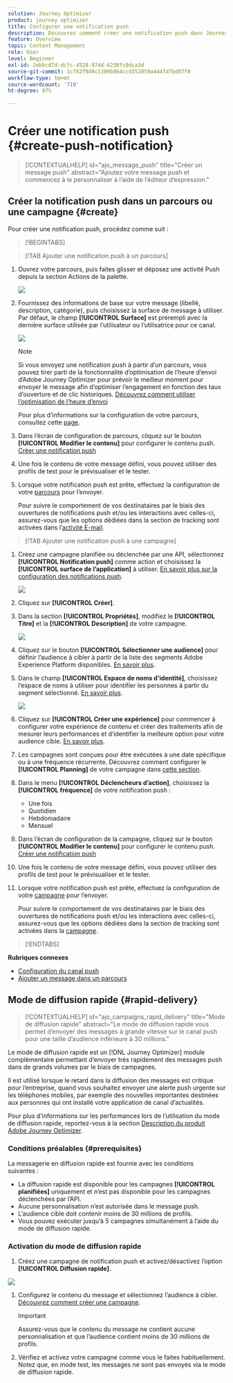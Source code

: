 ```yaml
---
solution: Journey Optimizer
product: journey optimizer
title: Configurer une notification push
description: Découvrez comment créer une notification push dans Journey Optimizer
feature: Overview
topic: Content Management
role: User
level: Beginner
exl-id: 2ebbcd7d-dcfc-4528-974d-6230fc0dca3d
source-git-commit: 1cf62f949c1309b864ccd352059a444fd7bd07f0
workflow-type: tm+mt
source-wordcount: '719'
ht-degree: 97%

---
```


# Créer une notification push {#create-push-notification}

>[!CONTEXTUALHELP]
>id="ajo_message_push"
>title="Créer un message push"
>abstract="Ajoutez votre message push et commencez à le personnaliser à l’aide de l’éditeur d’expression."

## Créer la notification push dans un parcours ou une campagne {#create}

Pour créer une notification push, procédez comme suit :

>[!BEGINTABS]

>[!TAB Ajouter une notification push à un parcours]

1. Ouvrez votre parcours, puis faites glisser et déposez une activité Push depuis la section Actions de la palette.

   ![](assets/push_create_1.png)

1. Fournissez des informations de base sur votre message (libellé, description, catégorie), puis choisissez la surface de message à utiliser. Par défaut, le champ **[!UICONTROL Surface]** est prérempli avec la dernière surface utilisée par l’utilisateur ou l’utilisatrice pour ce canal.

   ![](assets/push_create_2.png)

   >[!NOTE]
   >
   >Si vous envoyez une notification push à partir d’un parcours, vous pouvez tirer parti de la fonctionnalité d’optimisation de l’heure d’envoi d’Adobe Journey Optimizer pour prévoir le meilleur moment pour envoyer le message afin d’optimiser l’engagement en fonction des taux d’ouverture et de clic historiques. [Découvrez comment utiliser l’optimisation de l’heure d’envoi](../building-journeys/journeys-message.md#send-time-optimization)

   Pour plus d’informations sur la configuration de votre parcours, consultez cette [page](../building-journeys/journey-gs.md).

1. Dans l’écran de configuration de parcours, cliquez sur le bouton **[!UICONTROL Modifier le contenu]** pour configurer le contenu push. [Créer une notification push](design-push.md)

1. Une fois le contenu de votre message défini, vous pouvez utiliser des profils de test pour le prévisualiser et le tester.

1. Lorsque votre notification push est prête, effectuez la configuration de votre [parcours](../building-journeys/journey-gs.md) pour l’envoyer.

   Pour suivre le comportement de vos destinataires par le biais des ouvertures de notifications push et/ou les interactions avec celles-ci, assurez-vous que les options dédiées dans la section de tracking sont activées dans l’[activité E-mail](../building-journeys/journeys-message.md).

>[!TAB Ajouter une notification push à une campagne]

1. Créez une campagne planifiée ou déclenchée par une API, sélectionnez **[!UICONTROL Notification push]** comme action et choisissez la **[!UICONTROL surface de l’application]** à utiliser. [En savoir plus sur la configuration des notifications push](push-configuration.md).

   ![](assets/push_create_3.png)

1. Cliquez sur **[!UICONTROL Créer]**.

1. Dans la section **[!UICONTROL Propriétés]**, modifiez le **[!UICONTROL Titre]** et la **[!UICONTROL Description]** de votre campagne.

   ![](assets/push_create_4.png)

1. Cliquez sur le bouton **[!UICONTROL Sélectionner une audience]** pour définir l’audience à cibler à partir de la liste des segments Adobe Experience Platform disponibles. [En savoir plus](../segment/about-segments.md).

1. Dans le champ **[!UICONTROL Espace de noms d’identité]**, choisissez l’espace de noms à utiliser pour identifier les personnes à partir du segment sélectionné. [En savoir plus](../event/about-creating.md#select-the-namespace).

   ![](assets/push_create_5.png)

1. Cliquez sur **[!UICONTROL Créer une expérience]** pour commencer à configurer votre expérience de contenu et créer des traitements afin de mesurer leurs performances et d’identifier la meilleure option pour votre audience cible. [En savoir plus](../campaigns/content-experiment.md).

1. Les campagnes sont conçues pour être exécutées à une date spécifique ou à une fréquence récurrente. Découvrez comment configurer le **[!UICONTROL Planning]** de votre campagne dans [cette section](../campaigns/create-campaign.md#schedule).

1. Dans le menu **[!UICONTROL Déclencheurs d’action]**, choisissez la **[!UICONTROL fréquence]** de votre notification push :

   * Une fois
   * Quotidien
   * Hebdomadaire
   * Mensuel

1. Dans l’écran de configuration de la campagne, cliquez sur le bouton **[!UICONTROL Modifier le contenu]** pour configurer le contenu push. [Créer une notification push](design-push.md)

1. Une fois le contenu de votre message défini, vous pouvez utiliser des profils de test pour le prévisualiser et le tester.

1. Lorsque votre notification push est prête, effectuez la configuration de votre [campagne](../campaigns/create-campaign.md) pour l’envoyer.

   Pour suivre le comportement de vos destinataires par le biais des ouvertures de notifications push et/ou les interactions avec celles-ci, assurez-vous que les options dédiées dans la section de tracking sont activées dans la [campagne](../campaigns/create-campaign.md).

>[!ENDTABS]

**Rubriques connexes**

* [Configuration du canal push](push-gs.md)
* [Ajouter un message dans un parcours](../building-journeys/journeys-message.md)

## Mode de diffusion rapide {#rapid-delivery}

>[!CONTEXTUALHELP]
>id="ajo_campaigns_rapid_delivery"
>title="Mode de diffusion rapide"
>abstract="Le mode de diffusion rapide vous permet d’envoyer des messages à grande vitesse sur le canal push pour une taille d’audience inférieure à 30 millions."

Le mode de diffusion rapide est un [!DNL Journey Optimizer] module complémentaire permettant d’envoyer très rapidement des messages push dans de grands volumes par le biais de campagnes.

Il est utilisé lorsque le retard dans la diffusion des messages est critique pour l’entreprise, quand vous souhaitez envoyer une alerte push urgente sur les téléphones mobiles, par exemple des nouvelles importantes destinées aux personnes qui ont installé votre application de canal d’actualités.

Pour plus d’informations sur les performances lors de l’utilisation du mode de diffusion rapide, reportez-vous à la section [Description du produit Adobe Journey Optimizer](https://helpx.adobe.com/fr/legal/product-descriptions/adobe-journey-optimizer.html).

### Conditions préalables {#prerequisites}

La messagerie en diffusion rapide est fournie avec les conditions suivantes :

* La diffusion rapide est disponible pour les campagnes **[!UICONTROL planifiées]** uniquement et n’est pas disponible pour les campagnes déclenchées par l’API.
* Aucune personnalisation n’est autorisée dans le message push.
* L’audience cible doit contenir moins de 30 millions de profils.
* Vous pouvez exécuter jusqu’à 5 campagnes simultanément à l’aide du mode de diffusion rapide.

### Activation du mode de diffusion rapide

1. Créez une campagne de notification push et activez/désactivez l’option **[!UICONTROL Diffusion rapide]**.

![](assets/create-campaign-burst.png)

1. Configurez le contenu du message et sélectionnez l’audience à cibler. [Découvrez comment créer une campagne](#create).

   >[!IMPORTANT]
   >
   >Assurez-vous que le contenu du message ne contient aucune personnalisation et que l’audience contient moins de 30 millions de profils.

1. Vérifiez et activez votre campagne comme vous le faites habituellement. Notez que, en mode test, les messages ne sont pas envoyés via le mode de diffusion rapide.